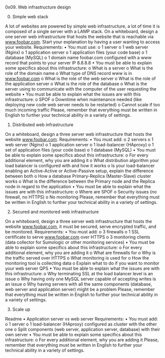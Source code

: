 0x09. Web infrastructure design

0. Simple web stack

A lot of websites are powered by simple web infrastructure, a lot of time it is composed of a single server with a LAMP stack.
On a whiteboard, design a one server web infrastructure that hosts the website that is reachable via www.foobar.com. Start your explanation by having a user wanting to access your website.
Requirements:
•	You must use:
	o	1 server
	o	1 web server (Nginx)
	o	1 application server
	o	1 application files (your code base)
	o	1 database (MySQL)
	o	1 domain name foobar.com configured with a www record that points to your server IP 8.8.8.8
•	You must be able to explain some specifics about this infrastructure:
	o	What is a server
	o	What is the role of the domain name
	o	What type of DNS record www is in www.foobar.com
	o	What is the role of the web server
	o	What is the role of the application server
	o	What is the role of the database
	o	What is the server using to communicate with the computer of the user requesting the website
•	You must be able to explain what the issues are with this infrastructure:
	o	SPOF
	o	Downtime when maintenance needed (like deploying new code web server needs to be restarted)
	o	Cannot scale if too much incoming traffic
Please, remember that everything must be written in English to further your technical ability in a variety of settings.

1. Distributed web infrastructure

On a whiteboard, design a three server web infrastructure that hosts the website www.foobar.com.
Requirements:
•	You must add:
	o	2 servers
	o	1 web server (Nginx)
	o	1 application server
	o	1 load-balancer (HAproxy)
	o	1 set of application files (your code base)
	o	1 database (MySQL)
•	You must be able to explain some specifics about this infrastructure:
	o	For every additional element, why you are adding it
	o	What distribution algorithm your load balancer is configured with and how it works
	o	Is your load-balancer enabling an Active-Active or Active-Passive setup, explain the difference between both
	o	How a database Primary-Replica (Master-Slave) cluster works
	o	What is the difference between the Primary node and the Replica node in regard to the application
•	You must be able to explain what the issues are with this infrastructure:
	o	Where are SPOF
	o	Security issues (no firewall, no HTTPS)
	o	No monitoring
Please, remember that everything must be written in English to further your technical ability in a variety of settings.

2. Secured and monitored web infrastructure

On a whiteboard, design a three server web infrastructure that hosts the website www.foobar.com, it must be secured, serve encrypted traffic, and be monitored.
Requirements:
•	You must add:
	o	3 firewalls
	o	1 SSL certificate to serve www.foobar.com over HTTPS
	o	3 monitoring clients (data collector for Sumologic or other monitoring services)
•	You must be able to explain some specifics about this infrastructure:
	o	For every additional element, why you are adding it
	o	What are firewalls for
	o	Why is the traffic served over HTTPS
	o	What monitoring is used for
	o	How the monitoring tool is collecting data
	o	Explain what to do if you want to monitor your web server QPS
•	You must be able to explain what the issues are with this infrastructure:
	o	Why terminating SSL at the load balancer level is an issue
	o	Why having only one MySQL server capable of accepting writes is an issue
	o	Why having servers with all the same components (database, web server and application server) might be a problem
Please, remember that everything must be written in English to further your technical ability in a variety of settings.

3. Scale up

Readme
•	Application server vs web server
Requirements:
•	You must add:
	o	1 server
	o	1 load-balancer (HAproxy) configured as cluster with the other one
	o	Split components (web server, application server, database) with their own server
•	You must be able to explain some specifics about this infrastructure:
	o	For every additional element, why you are adding it
Please, remember that everything must be written in English to further your technical ability in a variety of settings.
